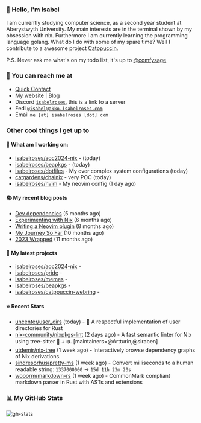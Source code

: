 ### 👋 Hello, I'm Isabel

I am currently studying computer science, as a second year student at Aberystwyth University. My main interests are in the terminal shown by my obsession with nix. Furthermore I am currently learning the programming language golang.
What do I do with some of my spare time? Well I contribute to a awesome project [Catppuccin](https://github.com/catppuccin/catppuccin).

P.S. Never ask me what's on my todo list, it's up to [@comfysage](https://github.com/comfysage)

### 📧 You can reach me at

* [Quick Contact](https://isabel.contact)
* [My website](https://isabelroses.com) | [Blog](https://isabelroses.com/blog)
* Discord [`isabelroses`](https://discord.gg/8RVhHeJH3x), this is a link to a server
* Fedi [`@isabel@akko.isabelroses.com`](https://akko.isabelroses.com/isabel)
* Email `me [at] isabelroses [dot] com`

### Other cool things I get up to

#### 👷 What am I working on:


- [isabelroses/aoc2024-nix](https://github.com/isabelroses/aoc2024-nix) -  (today)
- [isabelroses/beapkgs](https://github.com/isabelroses/beapkgs) -  (today)
- [isabelroses/dotfiles](https://github.com/isabelroses/dotfiles) - My over complex system configurations  (today)
- [catgardens/chainix](https://github.com/catgardens/chainix) - very POC (today)
- [isabelroses/nvim](https://github.com/isabelroses/nvim) - My neovim config (1 day ago)

#### 📚 My recent blog posts

- [Dev dependencies](https://isabelroses.com/blog/nix-shells-8) (5 months ago)
- [Experimenting with Nix](https://isabelroses.com/blog/experimenting-with-nix-7) (6 months ago)
- [Writing a Neovim plugin](https://isabelroses.com/blog/writing-a-neovim-plugin-6) (8 months ago)
- [My Journey So Far](https://isabelroses.com/blog/my-journey-so-far-5) (10 months ago)
- [2023 Wrapped](https://isabelroses.com/blog/2023-wrapped-4) (11 months ago)

#### 🌱 My latest projects

- [isabelroses/aoc2024-nix](https://github.com/isabelroses/aoc2024-nix) - 
- [isabelroses/pride](https://github.com/isabelroses/pride) - 
- [isabelroses/memes](https://github.com/isabelroses/memes) - 
- [isabelroses/beapkgs](https://github.com/isabelroses/beapkgs) - 
- [isabelroses/catppuccin-webring](https://github.com/isabelroses/catppuccin-webring) - 

#### ⭐ Recent Stars

- [uncenter/user_dirs](https://github.com/uncenter/user_dirs) (today) - 📁 A respectful implementation of user directories for Rust
- [nix-community/nixpkgs-lint](https://github.com/nix-community/nixpkgs-lint) (2 days ago) - A fast semantic linter for Nix using tree-sitter 🌳 &#43; ❄️. [maintainers=@Artturin,@siraben]
- [utdemir/nix-tree](https://github.com/utdemir/nix-tree) (1 week ago) - Interactively browse dependency graphs of Nix derivations.
- [sindresorhus/pretty-ms](https://github.com/sindresorhus/pretty-ms) (1 week ago) - Convert milliseconds to a human readable string: `1337000000` → `15d 11h 23m 20s`
- [wooorm/markdown-rs](https://github.com/wooorm/markdown-rs) (1 week ago) - CommonMark compliant markdown parser in Rust with ASTs and extensions


### 📊 My GitHub Stats

![gh-stats](https://github-readme-stats-one-bice.vercel.app/api?username=isabelroses&include_all_commits=true&show_icons=true&bg_color=1e1e2e&text_color=cdd6f4&icon_color=cba6f7&title_color=94e2d5&border_color=313244&role=OWNER,ORGANIZATION_MEMBER)


